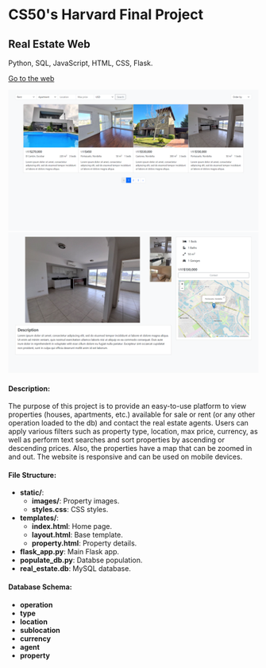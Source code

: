 # CS50's Harvard Final Project
## Real Estate Web

Python, SQL, JavaScript, HTML, CSS, Flask.

[Go to the web](http://kepler296e.pythonanywhere.com/)

<img src="screenshots/s1.png">
<img src="screenshots/s2.png">

#### Description:
The purpose of this project is to provide an easy-to-use platform to view properties (houses, apartments, etc.) available for sale or rent (or any other operation loaded to the db) and contact the real estate agents. Users can apply various filters such as property type, location, max price, currency, as well as perform text searches and sort properties by ascending or descending prices. Also, the properties have a map that can be zoomed in and out. The website is responsive and can be used on mobile devices.

#### File Structure:
- **static/**:
    - **images/**: Property images.
    - **styles.css**: CSS styles.
- **templates/**:
    - **index.html**: Home page.
    - **layout.html**: Base template.
    - **property.html**: Property details.
- **flask_app.py**: Main Flask app.
- **populate_db.py**: Databse population.
- **real_estate.db**: MySQL database.

#### Database Schema:
- **operation**
- **type**
- **location**
- **sublocation**
- **currency**
- **agent**
- **property**
